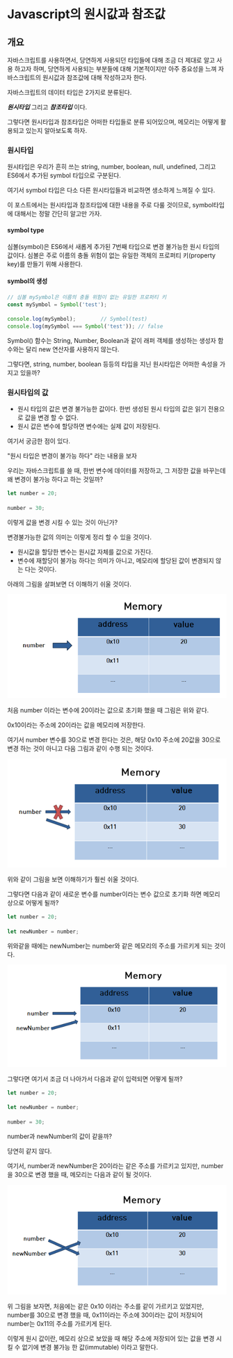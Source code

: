 # Javascript의 원시값과 참조값

## 개요

자바스크립트를 사용하면서, 당연하게 사용되던 타입들에 대해 조금 더 제대로 알고 사용 하고자 하며, 당연하게 사용되는 부분들에 대해 기본적이지만 아주 중요성을 느껴 자바스크립트의 원시값과 참조값에 대해 작성하고자 한다.

자바스크립트의 데이터 타입은 2가지로 분류된다.

***원시타입*** 그리고 ***참조타입*** 이다.

그렇다면 원시타입과 참조타입은 어떠한 타입들로 분류 되어있으며, 메모리는 어떻게 활용되고 있는지 알아보도록 하자.

### 원시타입

원시타입은 우리가 흔히 쓰는 string, number, boolean, null, undefined, 그리고 ES6에서 추가된 symbol 타입으로 구분된다.

여기서 symbol 타입은 다소 다른 원시타입들과 비교하면 생소하게 느껴질 수 있다.

이 포스트에서는 원시타입과 참조타입에 대한 내용을 주로 다룰 것이므로, symbol타입에 대해서는 정말 간단히 알고만 가자.

#### symbol type

심볼(symbol)은 ES6에서 새롭게 추가된 7번째 타입으로 변경 불가능한 원시 타입의 값이다. 심볼은 주로 이름의 충돌 위험이 없는 유일한 객체의 프로퍼티 키(property key)를 만들기 위해 사용한다.

#### symbol의 생성

``` js
// 심볼 mySymbol은 이름의 충돌 위험이 없는 유일한 프로퍼티 키
const mySymbol = Symbol('test');

console.log(mySymbol);        // Symbol(test)
console.log(mySymbol === Symbol('test')); // false
```

Symbol() 함수는 String, Number, Boolean과 같이 래퍼 객체를 생성하는 생성자 함수와는 달리 new 연산자를 사용하지 않는다.

그렇다면, string, number, boolean 등등의 타입을 지닌 원시타입은 어떠한 속성을 가지고 있을까?

### 원시타입의 값

- 원시 타입의 값은 변경 불가능한 값이다. 한번 생성된 원시 타입의 값은 읽기 전용으로 값을 변경 할 수 없다.
- 원시 값은 변수에 할당하면 변수에는 실제 값이 저장된다.

여기서 궁금한 점이 있다.

"원시 타입은 변경이 불가능 하다" 라는 내용을 보자

우리는 자바스크립트를 쓸 때, 한번 변수에 데이터를 저장하고, 그 저장한 값을 바꾸는데 왜 변경이 불가능 하다고 하는 것일까?

```js
let number = 20;

number = 30;
```

이렇게 값을 변경 시킬 수 있는 것이 아닌가?

변경불가능한 값의 의미는 이렇게 정리 할 수 있을 것이다.

- 원시값을 할당한 변수는 원시값 자체를 값으로 가진다.
- 변수에 재할당이 불가능 하다는 의미가 아니고, 메모리에 할당된 값이 변경되지 않는 다는 것이다.

아래의 그림을 살펴보면 더 이해하기 쉬울 것이다.

![image](./images/image1.png)

처음 number 이라는 변수에 20이라는 값으로 초기화 했을 때 그림은 위와 같다.

0x10이라는 주소에 20이라는 값을 메모리에 저장한다.

여기서 number 변수를 30으로 변경 한다는 것은, 해당 0x10 주소에 20값을 30으로 변경 하는 것이 아니고 다음 그림과 같이 수행 되는 것이다.

![image](./images/image2.png)

위와 같이 그림을 보면 이해하기가 훨씬 쉬울 것이다.

그렇다면 다음과 같이 새로운 변수를 number이라는 변수 값으로 초기화 하면 메모리 상으로 어떻게 될까?

```js
let number = 20;

let newNumber = number;
```

위와같을 때에는 newNumber는 number와 같은 메모리의 주소를 가르키게 되는 것이다.

![image](./images/image3.png)

그렇다면 여기서 조금 더 나아가서 다음과 같이 입력되면 어떻게 될까?

```js
let number = 20;

let newNumber = number;

number = 30;
```

number과 newNumber의 값이 같을까?

당연히 같지 않다.

여기서, number과 newNumber은 20이라는 같은 주소를 가르키고 있지만, number을 30으로 변경 했을 때, 메모리는 다음과 같이 될 것이다.

![image](./images/image4.png)

위 그림을 보자면, 처음에는 같은 0x10 이라는 주소를 같이 가르키고 있었지만, number를 30으로 변경 했을 때, 0x11이라는 주소에 30이라는 값이 저장되어 number는 0x11의 주소를 가르키게 된다.

이렇게 원시 값이란, 메모리 상으로 보았을 때 해당 주소에 저장되어 있는 값을 변경 시킬 수 없기에 변경 불가능 한 값(immutable) 이라고 말한다.

